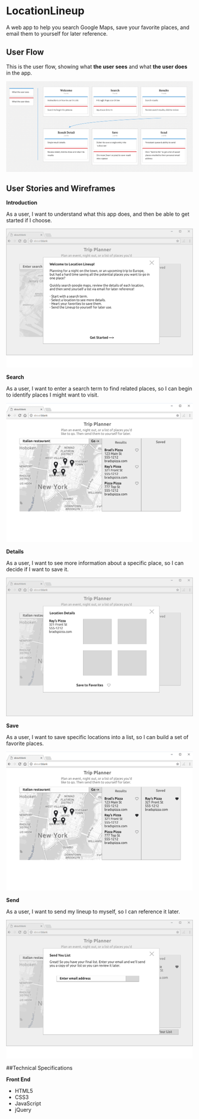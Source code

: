 # LocationLineup

A web app to help you search Google Maps, save your favorite places, and email them to yourself for later reference.

## User Flow

This is the user flow, showing what **the user sees** and what **the user does** in the app.

![User Flow](/wireframes/user-flow.png)

## User Stories and Wireframes

**Introduction**

As a user, I want to understand what this app does, and then be able to get started if I choose.

![Welcome Page](/wireframes/welcome.png)

**Search**

As a user, I want to enter a search term to find related places, so I can begin to identify places I might want to visit.

![Welcome Page](/wireframes/search.png)

**Details**

As a user, I want to see more information about a specific place, so I can decide if I want to save it.

![Welcome Page](/wireframes/details.png)

**Save**

As a user, I want to save specific locations into a list, so I can build a set of favorite places.

![Welcome Page](/wireframes/save.png)

**Send**

As a user, I want to send my lineup to myself, so I can reference it later.

![Welcome Page](/wireframes/send.png)

##Technical Specifications

**Front End**
* HTML5
* CSS3
* JavaScript
* jQuery
